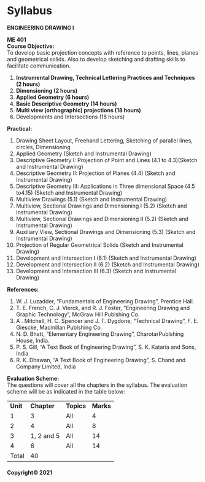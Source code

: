 # Syllabus

**ENGINEERING DRAWING I**

**ME 401**  
**Course Objective:**  
To develop basic projection concepts with reference to points, lines, planes and geometrical solids. Also to develop sketching and drafting skills to facilitate communication.

1. **Instrumental Drawing, Technical Lettering Practices and Techniques (2 hours)**
2. **Dimensioning (2 hours)**
3. **Applied Geometry (6 hours)**
4. **Basic Descriptive Geometry (14 hours)**
5. **Multi view (orthographic) projections (18 hours)**
6. Developments and Intersections (18 hours)

**Practical:**

1. Drawing Sheet Layout, Freehand Lettering, Sketching of parallel lines, circles, Dimensioning
2. Applied Geometry (Sketch and Instrumental Drawing)
3. Descriptive Geometry I: Projection of Point and Lines (4.1 to 4.3)(Sketch and Instrumental Drawing)
4. Descriptive Geometry II: Projection of Planes (4.4) (Sketch and Instrumental Drawing)
5. Descriptive Geometry III: Applications in Three dimensional Space (4.5 to4.15) (Sketch and Instrumental Drawing)
6. Multiview Drawings (5.1) (Sketch and Instrumental Drawing)
7. Multiview, Sectional Drawings and Dimensioning I (5.2) (Sketch and Instrumental Drawing)
8. Multiview, Sectional Drawings and Dimensioning II (5.2) (Sketch and Instrumental Drawing)
9. Auxiliary View, Sectional Drawings and Dimensioning (5.3) (Sketch and Instrumental Drawing)
10. Projection of Regular Geometrical Solids (Sketch and Instrumental Drawing)
11. Development and Intersection I (6.1) (Sketch and Instrumental Drawing)
12. Development and Intersection II (6.2) (Sketch and Instrumental Drawing)
13. Development and Intersection III (6.3) (Sketch and Instrumental Drawing)

**References:**

1. W. J. Luzadder, “Fundamentals of Engineering Drawing”, Prentice Hall.
2. T. E. French, C. J. Vierck, and R. J. Foster, “Engineering Drawing and Graphic Technology”, McGraw Hill Publshing Co.
3. A . Mitchell, H. C. Spencer and J. T. Dygdone, “Technical Drawing”, F. E. Giescke, Macmillan Publshing Co.
4. N. D. Bhatt, “Elementary Engineering Drawing”, CharotarPublshing House, India.
5. P. S. Gill, “A Text Book of Engineering Drawing”, S. K. Kataria and Sons, India
6. R. K. Dhawan, “A Text Book of Engineering Drawing”, S. Chand and Company Limited, India

**Evaluation Scheme:**  
The questions will cover all the chapters in the syllabus. The evaluation scheme will be as indicated in the table below:

|||||
|---|---|---|---|
|**Unit**|**Chapter**|**Topics**|**Marks**|
|1|3|All|4|
|2|4|All|8|
|3|1, 2 and 5|All|14|
|4|6|All|14|
|Total|40|

#### Copyright&copy; 2021